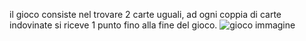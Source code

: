 il gioco consiste nel trovare 2 carte uguali, ad ogni coppia di carte indovinate si riceve 1 punto fino alla fine del gioco.
![gioco immagine](https://github.com/lorenzo-faccioli-jcmaxwell-2c-2023/turn-the-card/assets/125262811/11f0fe1a-b09a-4bd2-aa1d-35d97f3180b7)
